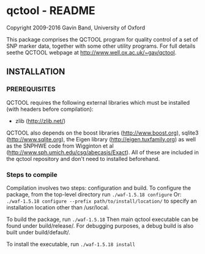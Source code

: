 # qctool - README
Copyright 2009-2016 Gavin Band, University of Oxford

This package comprises the QCTOOL program for quality control of a set of SNP marker data,
together with some other utility programs.  For full details seethe QCTOOL webpage at <http://www.well.ox.ac.uk/~gav/qctool>.

## INSTALLATION

### PREREQUISITES

QCTOOL requires the following external libraries which must be installed (with headers before compilation):

- zlib (http://zlib.net/)

QCTOOL also depends on the boost libraries (<http://www.boost.org>), sqlite3 (<http://www.sqlite.org>),
the Eigen library (<http://eigen.tuxfamily.org>) as well as the SNPHWE code from Wigginton et al
(http://www.sph.umich.edu/csg/abecasis/Exact).  All of these are included in the qctool repository and don't need
to installed beforehand.

### Steps to compile
Compilation involves two steps: configuration and build.
To configure the package, from the top-level directory run
`./waf-1.5.18 configure`
Or:
`./waf-1.5.18 configure --prefix path/to/install/location/`
to specify an installation location other than /usr/local.

To build the package, run
`./waf-1.5.18`
Then main qctool executable can be found under build/release/.  For debugging purposes, a debug build is also built under build/default/.

To install the executable, run
`./waf-1.5.18 install`